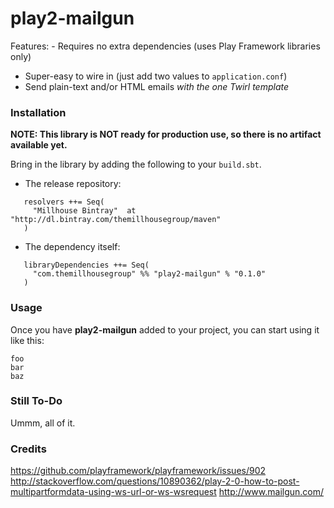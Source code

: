 play2-mailgun
============================

Features:
	- Requires no extra dependencies (uses Play Framework libraries only)
  - Super-easy to wire in (just add two values to `application.conf`)
  - Send plain-text and/or HTML emails _with the one Twirl template_


### Installation

__NOTE: This library is NOT ready for production use, so there is no artifact available yet.__

Bring in the library by adding the following to your ```build.sbt```. 

  - The release repository: 

```
   resolvers ++= Seq(
     "Millhouse Bintray"  at "http://dl.bintray.com/themillhousegroup/maven"
   )
```
  - The dependency itself: 

```
   libraryDependencies ++= Seq(
     "com.themillhousegroup" %% "play2-mailgun" % "0.1.0"
   )

```

### Usage

Once you have __play2-mailgun__ added to your project, you can start using it like this:

```
foo
bar
baz 
```


### Still To-Do
Ummm, all of it.

### Credits
https://github.com/playframework/playframework/issues/902
http://stackoverflow.com/questions/10890362/play-2-0-how-to-post-multipartformdata-using-ws-url-or-ws-wsrequest
http://www.mailgun.com/ 

